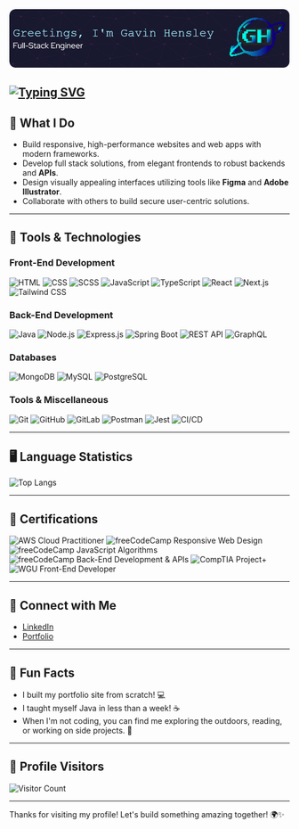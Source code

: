 <img alt="Header Image" src="./github-header-image.png" />
</div>

[![Typing SVG](https://readme-typing-svg.demolab.com?font=Press+Start+2P&size=16&pause=1000&color=B24CF7&center=true&width=435&lines=Full-Stack+Engineer+%F0%9F%96%A5;WGU+SWE+Student+%F0%9F%8E%93;Chess+Player+%E2%99%9F%EF%B8%8F;Web+Designer+%F0%9F%8E%A8;Gamer+%F0%9F%8E%AE;SCCTC+Board+Member+%F0%9F%8F%AB;AWS+Cloud+Practitioner+%E2%98%81%EF%B8%8F;CompTIA+Project%2B+%F0%9F%93%8B)](https://git.io/typing-svg)<div align="center">
---

## 🚀 What I Do

- Build responsive, high-performance websites and web apps with modern frameworks.
- Develop full stack solutions, from elegant frontends to robust backends and **APIs**.
- Design visually appealing interfaces utilizing tools like **Figma** and **Adobe Illustrator**.
- Collaborate with others to build secure user-centric solutions.

---

## 🔧 Tools & Technologies

### Front-End Development
<p>
  <img src="https://img.shields.io/badge/HTML-%23E34F26.svg?style=flat-square&logo=html5&logoColor=white" alt="HTML">
  <img src="https://img.shields.io/badge/CSS-%231572B6.svg?style=flat-square&logo=css3&logoColor=white" alt="CSS">
  <img src="https://img.shields.io/badge/SCSS-%23C76494.svg?style=flat-square&logo=sass&logoColor=white" alt="SCSS">
  <img src="https://img.shields.io/badge/JavaScript-%23F7DF1E.svg?style=flat-square&logo=javascript&logoColor=black" alt="JavaScript">
  <img src="https://img.shields.io/badge/TypeScript-%23007ACC.svg?style=flat-square&logo=typescript&logoColor=white" alt="TypeScript">
  <img src="https://img.shields.io/badge/React-%2300D8FF.svg?style=flat-square&logo=react&logoColor=white" alt="React">
  <img src="https://img.shields.io/badge/Next.js-%23000000.svg?style=flat-square&logo=next.js&logoColor=white" alt="Next.js">
  <img src="https://img.shields.io/badge/Tailwind%20CSS-%2338B2AC.svg?style=flat-square&logo=tailwind-css&logoColor=white" alt="Tailwind CSS">
</p>

### Back-End Development
<p>
  <img src="https://img.shields.io/badge/Java-%ED8B00?style=flat-square&logo=openjdk&logoColor=white" alt="Java">
  <img src="https://img.shields.io/badge/Node.js-%2361DAFB.svg?style=flat-square&logo=node.js&logoColor=black" alt="Node.js">
  <img src="https://img.shields.io/badge/Express-%23404d59.svg?style=flat-square&logo=express&logoColor=white" alt="Express.js">
  <img src="https://img.shields.io/badge/Spring%20Boot-%236DB33F.svg?style=flat-square&logo=springboot&logoColor=white" alt="Spring Boot">
  <img src="https://img.shields.io/badge/REST%20API-%2300f0ff.svg?style=flat-square&logo=api&logoColor=white" alt="REST API">
  <img src="https://img.shields.io/badge/GraphQL-%23E10098.svg?style=flat-square&logo=graphql&logoColor=white" alt="GraphQL">
</p>

### Databases
<p>
  <img src="https://img.shields.io/badge/MongoDB-%2347A248.svg?style=flat-square&logo=mongodb&logoColor=white" alt="MongoDB">
  <img src="https://img.shields.io/badge/MySQL-%234479A1.svg?style=flat-square&logo=mysql&logoColor=white" alt="MySQL">
  <img src="https://img.shields.io/badge/PostgreSQL-%23336791.svg?style=flat-square&logo=postgresql&logoColor=white" alt="PostgreSQL">
</p>

### Tools & Miscellaneous
<p>
  <img src="https://img.shields.io/badge/Git-%23F05032.svg?style=flat-square&logo=git&logoColor=white" alt="Git">
  <img src="https://img.shields.io/badge/GitHub-%23121011.svg?style=flat-square&logo=github&logoColor=white" alt="GitHub">
  <img src="https://img.shields.io/badge/GitLab-%23181717.svg?style=flat-square&logo=gitlab&logoColor=white" alt="GitLab">
  <img src="https://img.shields.io/badge/Postman-%23FF6C37.svg?style=flat-square&logo=postman&logoColor=white" alt="Postman">
  <img src="https://img.shields.io/badge/Jest-%23C21325.svg?style=flat-square&logo=jest&logoColor=white" alt="Jest">
  <img src="https://img.shields.io/badge/CI%2FCD-%2300E5FF.svg?style=flat-square&logo=circleci&logoColor=white" alt="CI/CD">
</p>

---

## 🖥️ Language Statistics
![Top Langs](https://github-readme-stats.vercel.app/api/top-langs/?username=G-Hensley&layout=compact&theme=tokyonight)

---

## 📜 Certifications
<p>
  <img src="https://img.shields.io/badge/AWS%20Cloud%20Practitioner-%23FF9900.svg?style=flat-square&logo=amazonaws&logoColor=white" alt="AWS Cloud Practitioner" height="25">
  <img src="https://img.shields.io/badge/freeCodeCamp%20Responsive%20Web%20Design-%23323330.svg?style=flat-square&logo=freecodecamp&logoColor=green " alt="freeCodeCamp Responsive Web Design" height="25">
  <img src="https://img.shields.io/badge/freeCodeCamp%20JavaScript%20Algorithms%20and%20Data%20Structures-%23323330.svg?style=flat-square&logo=freecodecamp&logoColor=green" alt="freeCodeCamp JavaScript Algorithms" height="25">
  <img src="https://img.shields.io/badge/freeCodeCamp%20Back%20End%20Development%20and%20APIs-%23323330.svg?style=flat-square&logo=freecodecamp&logoColor=green" alt="freeCodeCamp Back-End Development & APIs" height="25">
  <img src="https://img.shields.io/badge/Project+-%23EE352b.svg?style=flat-square&logo=comptia&logoColor=white" alt="CompTIA Project+" height="25">
  <img src="https://img.shields.io/badge/WGU%20Front%20End%20Developer-%2300204b.svg?style=flat-square&logo=wgu&logoColor=white" alt="WGU Front-End Developer" height="25">
</p>

---

## 🔗 Connect with Me

- [LinkedIn](https://www.linkedin.com/in/g-hensley)
- [Portfolio](https://gavin-hensley.tech)

---

## 🚀 Fun Facts

- I built my portfolio site from scratch! 💻
- I taught myself Java in less than a week! ☕
- When I'm not coding, you can find me exploring the outdoors, reading, or working on side projects. 🌱

---

## 👀 Profile Visitors
![Visitor Count](https://profile-counter.glitch.me/G-Hensley/count.svg)

---
Thanks for visiting my profile! Let's build something amazing together! 🌍✨
